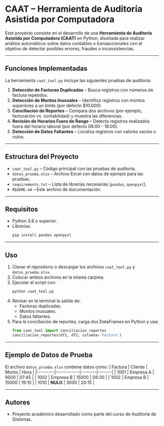 
# CAAT – Herramienta de Auditoría Asistida por Computadora

Este proyecto consiste en el desarrollo de una **Herramienta de Auditoría Asistida por Computadora (CAAT)** en Python, diseñada para realizar análisis automáticos sobre datos contables o transaccionales con el objetivo de detectar posibles errores, fraudes o inconsistencias.

---

## **Funciones Implementadas**
La herramienta `caat_tool.py` incluye las siguientes pruebas de auditoría:
1. **Detección de Facturas Duplicadas** – Busca registros con números de factura repetidos.
2. **Detección de Montos Inusuales** – Identifica registros con montos superiores a un límite (por defecto $10.000).
3. **Conciliación de Reportes** – Compara dos archivos (por ejemplo, facturación vs. contabilidad) y muestra las diferencias.
4. **Revisión de Horarios Fuera de Rango** – Detecta registros realizados fuera del horario laboral (por defecto 08:00 - 18:00).
5. **Detección de Datos Faltantes** – Localiza registros con valores vacíos o nulos.

---

## **Estructura del Proyecto**
- `caat_tool.py` – Código principal con las pruebas de auditoría.
- `datos_prueba.xlsx` – Archivo Excel con datos de ejemplo para las pruebas.
- `requirements.txt` – Lista de librerías necesarias (`pandas`, `openpyxl`).
- `README.md` – Este archivo de documentación.

---

## **Requisitos**
- Python 3.8 o superior.
- Librerías:
  ```bash
  pip install pandas openpyxl
  ```

---

## **Uso**
1. Clonar el repositorio o descargar los archivos `caat_tool.py` y `datos_prueba.xlsx`.
2. Colocar ambos archivos en la misma carpeta.
3. Ejecutar el script con:
   ```bash
   python caat_tool.py
   ```
4. Revisar en la terminal la salida de:
   - Facturas duplicadas.
   - Montos inusuales.
   - Datos faltantes.
5. Para la conciliación de reportes, carga dos DataFrames en Python y usa:
   ```python
   from caat_tool import conciliacion_reportes
   conciliacion_reportes(df1, df2, columna='Factura')
   ```

---

## **Ejemplo de Datos de Prueba**
El archivo `datos_prueba.xlsx` contiene datos como:
| Factura | Cliente    | Monto  | Hora  |
|---------|------------|--------|-------|
| 1001    | Empresa A  | 9500   | 07:45 |
| 1002    | Empresa B  | 15000  | 09:30 |
| 1002    | Empresa B  | 15000  | 19:10 |
| 1010    | **NULO**   | 3000   | 20:15 |

---

## **Autores**
- Proyecto académico desarrollado como parte del curso de Auditoría de Sistemas.
